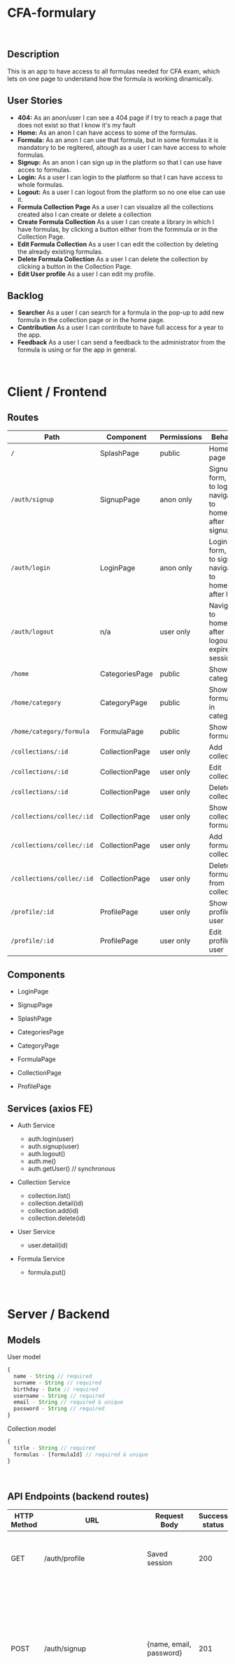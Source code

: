 # CFA-formulary

<br>

## Description

This is an app to have access to all formulas needed for CFA exam, which lets on one page to understand how the formula is working dinamically.

## User Stories

-  **404:** As an anon/user I can see a 404 page if I try to reach a page that does not exist so that I know it's my fault
-  **Home:** As an anon I can have access to some of the formulas.
-  **Formula:** As an anon I can use that formula, but in some formulas it is mandatory to be regitered, altough as a user I can have access to whole formulas.
-  **Signup:** As an anon I can sign up in the platform so that I can use have acces to formulas.
-  **Login:** As a user I can login to the platform so that I can have access to whole formulas.
-  **Logout:** As a user I can logout from the platform so no one else can use it.
-  **Formula Collection Page** As a user I can visualize all the collections created also I can create or delete a collection 
-  **Create Formula Collection** As a user I can create a library in which I have formulas, by clicking a button either from the formmula or in the Collection Page.
-  **Edit Formula Collection** As a user I can edit the collection by deleting the already existing formulas.
-  **Delete Formula Collection** As a user I can delete the collection by clicking a button in the Collection Page.
-  **Edit User profile** As a user I can edit my profile.

## Backlog

-  **Searcher** As a user I can search for a formula in the pop-up to add new formula in the collection page or in the home page.
-  **Contribution** As a user I can contribute to have full access for a year to the app.
-  **Feedback** As a user I can send a feedback to the administrator from the formula is using or for the app in general.


<br>


# Client / Frontend

## Routes
| Path                      | Component            | Permissions | Behavior                                                     |
| ------------------------- | -------------------- | ----------- | ------------------------------------------------------------ |
| `/`                       | SplashPage           | public      | Home page                                        |
| `/auth/signup`            | SignupPage           | anon only   | Signup form, link to login, navigate to homepage after signup |
| `/auth/login`             | LoginPage            | anon only   | Login form, link to signup, navigate to homepage after login |
| `/auth/logout`            | n/a                  | user only   | Navigate to homepage after logout, expire session            |
| `/home`                   | CategoriesPage       | public   | Show all categories                              |
| `/home/category`          | CategoryPage         | public   | Show all formulas in category                    |
| `/home/category/formula`  | FormulaPage          | public   | Show formula                                     |
| `/collections/:id`        | CollectionPage       | user only   | Add collection                                   |
| `/collections/:id`        | CollectionPage       | user only   | Edit collection                                  |
| `/collections/:id`        | CollectionPage       | user only   | Delete collection                                |
| `/collections/collec/:id` | CollectionPage       | user only   | Show collection formulas                         |
| `/collections/collec/:id` | CollectionPage       | user only   | Add formula to collection                        |
| `/collections/collec/:id` | CollectionPage       | user only   | Delete formula from collection                   |
| `/profile/:id`            | ProfilePage          | user only   | Show profile user                                |
| `/profile/:id`            | ProfilePage          | user only   | Edit profile user                                |



## Components

- LoginPage

- SignupPage

- SplashPage

- CategoriesPage

- CategoryPage

- FormulaPage

- CollectionPage

- ProfilePage

 

 

## Services (axios FE)

- Auth Service
  - auth.login(user)
  - auth.signup(user)
  - auth.logout()
  - auth.me()
  - auth.getUser() // synchronous
  
- Collection Service
  - collection.list()
  - collection.detail(id)
  - collection.add(id)
  - collection.delete(id)
  
- User Service 
  - user.detail(id)


- Formula Service
  - formula.put()
  

<br>


# Server / Backend


## Models

User model

```javascript
{
  name - String // required
  surname - String // required
  birthday - Date // required
  username - String // required
  email - String // required & unique
  password - String // required
}
```

Collection model

```javascript
{
  title - String // required
  formulas - [formulaId] // required & unique
}
```


<br>


## API Endpoints (backend routes)

| HTTP Method | URL                         | Request Body                 | Success status | Error Status | Description                                                  |
| ----------- | --------------------------- | ---------------------------- | -------------- | ------------ | ------------------------------------------------------------ |
| GET         | /auth/profile               | Saved session                | 200            | 404          | Check if user is logged in and return profile page           |
| POST        | /auth/signup                | {name, email, password}      | 201            | 404          | Checks if fields not empty (422) and user not exists (409), then create user with encrypted password, and store user in session |
| POST        | /auth/login                 | {username, password}         | 200            | 401          | Checks if fields not empty (422), if user exists (404), and if password matches (404), then stores user in session |
| POST        | /auth/logout                | (empty)                      | 204            | 400          | Logs out the user                                            |
| GET         | /home       |                         |                | 400          | Show all categories                                   |
| GET         | /home/category      |                         |                | 400          | Show all category formulas                                   |
| GET         | /home/category/formula          |                         |                | 400          | Show specific formula                                        |
| GET         | /collections/:id                | {id}                    |                | 400          | show collections                                             |
| PUT         | /collections/edit/:id           | {title,formula}         | 201            | 400          | edit collections                                             |
| DELETE      | /collections/delete/:id         | {id}                    | 201            | 400          | delete collections                                           |
| GET         | /collections/collec/:id         | {id}                    | 201            | 400          | show collection                                              |
| PUT         | /collections/collect/edit/:id   | {id}                    | 201            | 400          | edit collection                                              |
| DELETE      | /collections/collect/delete/:id | {id}                    | 201            | 400          | delete collections                                           |                                                     |


<br>


## Links

### Trello/Kanban

[Link to your trello board]() 
or picture of your physical board

### Git

The url to your repository and to your deployed project

[Client repository Link](https://github.com/screeeen/project-client)

[Server repository Link](https://github.com/screeeen/project-server)

[Deployed App Link](http://heroku.com)

### Slides

The url to your presentation slides

[Slides Link](http://slides.com)
